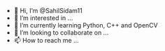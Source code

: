 - 👋 Hi, I’m @SahilSidam11
- 👀 I’m interested in ...
- 🌱 I’m currently learning Python, C++ and OpenCV
- 💞️ I’m looking to collaborate on ...
- 📫 How to reach me ...

<!---
SahilSidam11/SahilSidam11 is a ✨ special ✨ repository because its `README.md` (this file) appears on your GitHub profile.
You can click the Preview link to take a look at your changes.
--->
